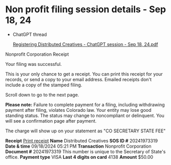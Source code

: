 # Non profit filing session details - Sep 18, 24

- ChatGPT thread
    
    [Registering Distributed Creatives - ChatGPT session - Sep 18, 24.pdf](Non%20profit%20filing%20session%20details%20-%20Sep%2018,%2024%20116faa2a7b8a81dda624c9502dcfa77e/Registering_Distributed_Creatives_-_ChatGPT_session_-_Sep_18_24.pdf)
    

Nonprofit Corporation Receipt

Your filing was successful.

This
 is your only chance to get a receipt. You can print this receipt for 
your records, or send a copy to your email address. Emailed receipts 
don't include a copy of the stamped filing.

Scroll down to go to the next page.

**Please note:**
 Failure to complete payment for a filing, including withdrawing payment
 after filing, violates Colorado law. Your entity may lose good standing
 status. The status may change to noncompliant or delinquent. You will 
see a confirmation page after payment.

The charge will show up on your statement as "CO SECRETARY STATE FEE"

**Receipt** [Print receipt](https://www.coloradosos.gov/business/filing/dnc/receipt?refId=66eb60696eae9d707288d5bc##)
**Name** Distributed Creatives
**SOS ID #** 20241973319
**Date & time** 09/18/2024 05:21 PM
**Transaction** Nonprofit Corporation
**Document #** 20241973319
This number is unique to the Secretary of State's office.
**Payment type** VISA
**Last 4 digits on card** 4138
**Amount**  $50.00